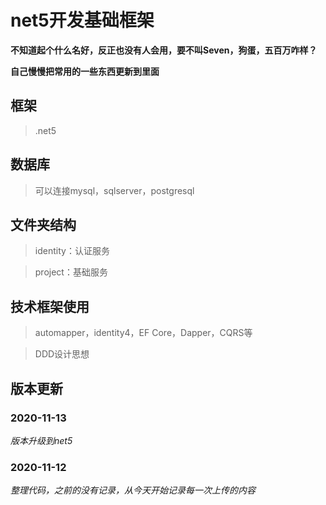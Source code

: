 

# net5开发基础框架

**不知道起个什么名好，反正也没有人会用，要不叫Seven，狗蛋，五百万咋样？**

**自己慢慢把常用的一些东西更新到里面**

## 框架

> .net5

## 数据库

> 可以连接mysql，sqlserver，postgresql


## 文件夹结构

> identity：认证服务

> project：基础服务

## 技术框架使用

> automapper，identity4，EF Core，Dapper，CQRS等

> DDD设计思想

## 版本更新
### 2020-11-13
*版本升级到net5*
### 2020-11-12
*整理代码，之前的没有记录，从今天开始记录每一次上传的内容*
